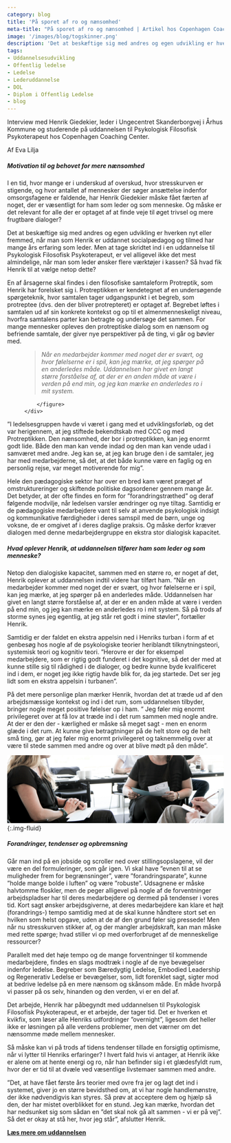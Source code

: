```yaml
---
category: blog
title: 'På sporet af ro og nænsomhed'
meta-title: "På sporet af ro og nænsomhed | Artikel hos Copenhagen Coaching Center omkring Psykologisk Filosofisk Psykoterapeut"
image: '/images/blog/togskinner.png'
description: 'Det at beskæftige sig med andres og egen udvikling er hverken nyt eller fremmed, når man som Henrik er uddannet socialpædagog og tilmed har mange års erfaring som leder. Men at tage skridtet ind i en uddannelse til Psykologisk Filosofisk Psykoterapeut, er vel alligevel ikke det mest almindelige, når man som leder ønsker flere værktøjer i kassen? Så hvad fik Henrik til at vælge netop dette?'
tags:
- Uddannelsesudvikling
- Offentlig ledelse
- Ledelse
- Lederuddannelse
- DOL
- Diplom i Offentlig Ledelse
- blog
---
```


Interview med Henrik Giedekier, leder i Ungecentret Skanderborgvej i Århus Kommune og studerende på uddannelsen til Psykologisk Filosofisk Psykoterapeut hos Copenhagen Coaching Center.

Af Eva Lilja

##### Motivation til og behovet for mere nænsomhed

I en tid, hvor mange er i underskud af overskud, hvor stresskurven er stigende, og hvor antallet af mennesker der søger ansættelse indenfor omsorgsfagene er faldende, har Henrik Giedekier måske fået færten af noget, der er væsentligt for ham som leder og som menneske. Og måske er det relevant for alle der er optaget af at finde veje til øget trivsel og mere frugtbare dialoger? 

Det at beskæftige sig med andres og egen udvikling er hverken nyt eller fremmed, når man som Henrik er uddannet socialpædagog og tilmed har mange års erfaring som leder. Men at tage skridtet ind i en uddannelse til Psykologisk Filosofisk Psykoterapeut, er vel alligevel ikke det mest almindelige, når man som leder ønsker flere værktøjer i kassen? Så hvad fik Henrik til at vælge netop dette?  

En af årsagerne skal findes i den filosofiske samtaleform Protreptik, som Henrik har forelsket sig i. Protreptikken er kendetegnet af en undersøgende spørgeteknik, hvor samtalen tager udgangspunkt i et begreb, som protreptee (dvs. den der bliver protrepteret) er optaget af. Begrebet løftes i samtalen ud af sin konkrete kontekst og op til et almenmenneskeligt niveau, hvorfra samtalens parter kan betragte og undersøge det sammen. For mange mennesker opleves den protreptiske dialog som en nænsom og befriende samtale, der giver nye perspektiver på de ting, vi går og bøvler med.

<div class="row py-3">
    <div class="col-12 offset-lg-3 col-lg-6">
        <figure>
            <blockquote class="blockquote mb-4">
                <p>
                    <i class="fas fa-quote-left fa-lg opacity-50 me-2"></i>
                    <em><span class="lead">Når en medarbejder kommer med noget der er svært, og hvor følelserne er i spil, kan jeg mærke, at jeg spørger på en anderledes måde. Uddannelsen har givet en langt større forståelse af, at der er en anden måde at være i verden på end min, og jeg kan mærke en anderledes ro i mit system.</span></em>
                            <i class="fas fa-quote-right fa-lg opacity-50 me-2"></i>
                </p>
            </blockquote>

        </figure>
    </div>
</div>

”I ledelsesgruppen havde vi været i gang med et udviklingsforløb, og det var herigennem, at jeg stiftede bekendtskab med CCC og med Protreptikken. Den nænsomhed, der bor i protreptikken, kan jeg enormt godt lide. Både den man kan vende indad og den man kan vende udad i samværet med andre. Jeg kan se, at jeg kan bruge den i de samtaler, jeg har med medarbejderne, så det, at det både kunne være en faglig og en personlig rejse, var meget motiverende for mig”. 

Hele den pædagogiske sektor har over en bred kam været præget af omstruktureringer og skiftende politiske dagsordener gennem mange år. Det betyder, at der ofte findes en form for ”forandringstræthed” og deraf følgende modvilje, når ledelsen varsler ændringer og nye tiltag. Samtidig er de pædagogiske medarbejdere vant til selv at anvende psykologisk indsigt og kommunikative færdigheder i deres samspil med de børn, unge og voksne, de er omgivet af i deres daglige praksis. Og måske derfor kræver dialogen med denne medarbejdergruppe en ekstra stor dialogisk kapacitet.

##### Hvad oplever Henrik, at uddannelsen tilfører ham som leder og som menneske?

Netop den dialogiske kapacitet, sammen med en større ro, er noget af det, Henrik oplever at uddannelsen indtil videre har tilført ham. ”Når en medarbejder kommer med noget der er svært, og hvor følelserne er i spil, kan jeg mærke, at jeg spørger på en anderledes måde. Uddannelsen har givet en langt større forståelse af, at der er en anden måde at være i verden på end min, og jeg kan mærke en anderledes ro i mit system. Så på trods af storme synes jeg egentlig, at jeg står ret godt i mine støvler”, fortæller Henrik.  

Samtidig er der faldet en ekstra appelsin ned i Henriks turban i form af et genbesøg hos nogle af de psykologiske teorier heriblandt tilknytningsteori, systemisk teori og kognitiv teori. ”Herovre er der for eksempel medarbejdere, som er rigtig godt funderet i det kognitive, så det der med at kunne stille sig til rådighed i de dialoger, og bedre kunne byde kvalificeret ind i dem, er noget jeg ikke rigtig havde blik for, da jeg startede. Det ser jeg lidt som en ekstra appelsin i turbanen”.  

På det mere personlige plan mærker Henrik, hvordan det at træde ud af den arbejdsmæssige kontekst og ind i det rum, som uddannelsen tilbyder, bringer nogle meget positive følelser op i ham. ” Jeg føler mig enormt privilegeret over at få lov at træde ind i det rum sammen med nogle andre. At der er den der - kærlighed er måske så meget sagt - men en enorm glæde i det rum. At kunne give betragtninger på de helt store og de helt små ting, gør at jeg føler mig enormt privilegeret og taknemmelig over at være til stede sammen med andre og over at blive mødt på den måde”.

![Psykoterapeutuddanne hos Copenhagen Coaching Center](/images/blog/mennesker-1.png){:.img-fluid}

##### Forandringer, tendenser og opbremsning

Går man ind på en jobside og scroller ned over stillingsopslagene, vil der være en del formuleringer, som går igen. Vi skal have ”evnen til at se muligheder frem for begrænsninger”, være ”forandringsparate”, kunne ”holde mange bolde i luften” og være ”robuste”. Udsagnene er måske halvtomme floskler, men de peger alligevel på nogle af de forventninger arbejdspladser har til deres medarbejdere og dermed på tendenser i vores tid. Kort sagt ønsker arbejdsgiverne, at deres medarbejdere kan klare et højt (forandrings-) tempo samtidig med at de skal kunne håndtere stort set en hvilken som helst opgave, uden at de af den grund føler sig pressede! Men når nu stresskurven stikker af, og der mangler arbejdskraft, kan man måske med rette spørge; hvad stiller vi op med overforbruget af de menneskelige ressourcer? 

Parallelt med det høje tempo og de mange forventninger til kommende medarbejdere, findes en slags modtræk i nogle af de nye bevægelser indenfor ledelse. Begreber som Bæredygtig Ledelse, Embodied Leadership og Regenerativ Ledelse er bevægelser, som, lidt forenklet sagt, sigter mod at bedrive ledelse på en mere nænsom og skånsom måde. En måde hvorpå vi passer på os selv, hinanden og den verden, vi er en del af.  

Det arbejde, Henrik har påbegyndt med uddannelsen til Psykologisk Filosofisk Psykoterapeut, er et arbejde, der tager tid. Det er hverken et kvikfix, som løser alle Henriks udfordringer ”overnight”, ligesom det heller ikke er løsningen på alle verdens problemer, men det værner om det nænsomme møde mellem mennesker.  

Så måske kan vi på trods af tidens tendenser tillade en forsigtig optimisme, når vi lytter til Henriks erfaringer? I hvert fald hvis vi antager, at Henrik ikke er alene om at hente energi og ro, når han befinder sig i et glædesfyldt rum, hvor der er tid til at dvæle ved væsentlige livstemaer sammen med andre. 

”Det, at have fået første års teorier med ovre fra jer og lagt det ind i systemet, giver jo en større bevidsthed om, at vi har nogle handlemønstre, der ikke nødvendigvis kan styres. Så prøv at acceptere dem og hjælp så den, der har mistet overblikket for en stund. Jeg kan mærke, hvordan det har nedsunket sig som sådan en ”det skal nok gå alt sammen - vi er på vej”. Så det er okay at stå her, hvor jeg står”, afslutter Henrik.

**[Læs mere om uddannelsen](/academy/psykologisk-filosofisk-psykoterapeut-uddannelse/)**